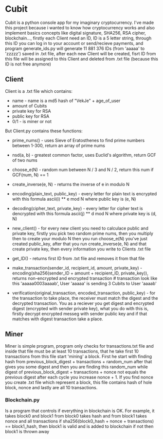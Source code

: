# Cubit
Cubit is a python console app for my imaginary cryptocurrency. I've made this project because i wanted to know how cryptocurrency works and also implement basics concepts
like digital signature, SHA256, RSA cipher, blockchain..., firstly each Client need an ID, ID is a 5 letter string, through this ID you can log in to your account or send/recieve payments, and program generate_ids.py will generate 11 881 376 IDs (from 'aaaaa' to 'zzzzz') saved in .txt file, after each new Client will be created, fisrt ID from this file will be assigned to this Client and deleted from .txt file (because this ID is not free anymore)

## Client
Client is a .txt file which contains:

- name - name is a md5 hash of "VekJe" + age_of_user
- amount of Cubits
- private key for RSA
- public key for RSA
- 0/1 - is miner or not

But Client.py contains these functions:

- prime_nums() - uses Sieve of Eratosthenes to find prime numbers between 1-300, return an array of prime nums

- nsd(a, b) - greatest common factor, uses Euclid's algorithm, return GCF of two nums

- choose_e(N) - random num between N / 3 and N / 2, return this num if GCF(num, N) == 1

- create_inverse(e, N) - returns the inverse of e in modulo N

- encoding(plain_text, public_key) - every letter for plain text is encrypted with this formula ascii(i) ** e mod N where public key is (e, N)

- decoding(cipher_text, private_key) - every letter for cipher text is dencrypted with this formula ascii(j) ** d mod N where private key is (d, N)

- new_client() - for every new client you need to calculace public and private key, firstly you pick two random prime nums, then you multiply then to create your modulo N then you run choose_e(N) you've just created public_key, after that you run create_inverse(e, N) and that create private key, then every information you write to Clients .txt file

- get_ID() - returns first ID from .txt file and removes it from that file

- make_transaction(sender_id, recipient_id, amount, private_key) - encoding(sha256(sender_ID + amount + recipient_ID, private_key)), returns non-encrypted and encrypted transaction # transaction look like this 'aaaaa0003aaaab', User 'aaaaa' is sending 3 Cubits to User 'aaaab'

- verification(original_transaction, encoded_transaction, public_key) - for the transaction to take place, the receiver must match the digest and the decrypted transaction. You as a reciever you get digest and encrypted digest (encrypted with sender private key), what you do with this is, firstly decrypt encrypted messeg with sender public key and if that matches with digest transaction take a place.

## Miner
Miner is simple program, program only checks for transactions.txt file and inside that file must be at least 10 transactions, that he take first 10 transactions from this file start 'mining' a block. First he start with finding hash from previous_block_digest + transactions + random_num after that gives you some digest and then  you are finding this random_num while digest of previous_block_digest + transactions + nonce not equals the previous digest after each cycle you increase nonce + 1. If you find nonce you create .txt file which represent a block, this file contains hash of hole block, nonce and lastly are all 10 transactions.

### Blockchain.py
Is a program that controls if everything in blockchain is OK. For example, it takes block0 and block1 from block0 takes hash and from block1 takes nonce and all transactions if sha256(block0_hash + nonce + transactions) == block1_hash, then block1 is valid and is added to blockchain if not then block1 is thrown away
